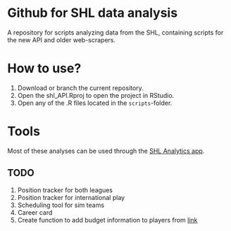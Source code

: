 # Github for SHL data analysis
A repository for scripts analyzing data from the SHL, containing scripts for the new API and older web-scrapers.

# How to use?
1. Download or branch the current repository.
2. Open the shl_API.Rproj to open the project in RStudio.
3. Open any of the .R files located in the `scripts`-folder.

# Tools
Most of these analyses can be used through the [SHL Analytics app](https://canadice.shinyapps.io/SHL-Analytics/).

## TODO
1. Position tracker for both leagues
2. Position tracker for international play
3. Scheduling tool for sim teams
4. Career card 
5. Create function to add budget information to players from [link](https://docs.google.com/spreadsheets/d/1EgWsNTbveHdG9knS_4i1h9j2yGQivQr8TlU9Dc1aVoI/edit#gid=263507878)

